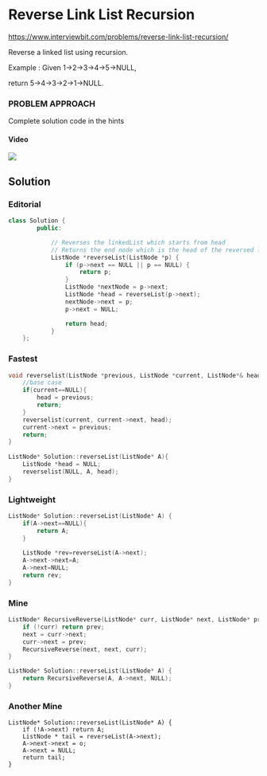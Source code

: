 # Reverse Link List Recursion

https://www.interviewbit.com/problems/reverse-link-list-recursion/

Reverse a linked list using recursion.

Example :
Given 1->2->3->4->5->NULL,

return 5->4->3->2->1->NULL.

### PROBLEM APPROACH

Complete solution code in the hints

#### Video

[![](http://img.youtube.com/vi/KYH83T4q6Vs/0.jpg)](https://youtu.be/KYH83T4q6Vs)


## Solution
### Editorial
```cpp
class Solution {
        public:

            // Reverses the linkedList which starts from head
            // Returns the end node which is the head of the reversed list.  
            ListNode *reverseList(ListNode *p) {
                if (p->next == NULL || p == NULL) {
                    return p;
                }
                ListNode *nextNode = p->next;
                ListNode *head = reverseList(p->next);
                nextNode->next = p;
                p->next = NULL;

                return head;
            }
    };
```

### Fastest
```cpp
void reverselist(ListNode *previous, ListNode *current, ListNode*& head) {
    //base case
    if(current==NULL){
        head = previous;
        return;
    }
    reverselist(current, current->next, head);
    current->next = previous;
    return;
}
 
ListNode* Solution::reverseList(ListNode* A){
    ListNode *head = NULL;
    reverselist(NULL, A, head);
}
```

### Lightweight
```cpp
ListNode* Solution::reverseList(ListNode* A) {
    if(A->next==NULL){
        return A;
    }
    
    ListNode *rev=reverseList(A->next);
    A->next->next=A;
    A->next=NULL;
    return rev;
}
```

### Mine
```cpp
ListNode* RecursiveReverse(ListNode* curr, ListNode* next, ListNode* prev){
    if (!curr) return prev;
    next = curr->next;
    curr->next = prev;
    RecursiveReverse(next, next, curr);
}

ListNode* Solution::reverseList(ListNode* A) {
    return RecursiveReverse(A, A->next, NULL);
}
```

### Another Mine
```
ListNode* Solution::reverseList(ListNode* A) {
    if (!A->next) return A;
    ListNode * tail = reverseList(A->next);
    A->next->next = o;
    A->next = NULL;
    return tail;
}
```
